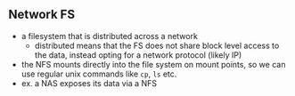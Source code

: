 
## Network FS
- a filesystem that is distributed across a network
	- distributed means that the FS does not share block level access to the data, instead opting for a network protocol (likely IP)
- the NFS mounts directly into the file system on mount points, so we can use regular unix commands like `cp`, `ls` etc.
- ex. a NAS exposes its data via a NFS
